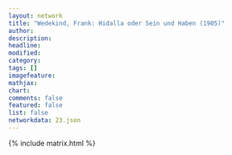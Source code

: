```yaml
---
layout: network
title: "Wedekind, Frank: Hidalla oder Sein und Haben (1905)"
author:
description:
headline:
modified:
category:
tags: []
imagefeature: 
mathjax: 
chart: 
comments: false
featured: false
list: false
networkdata: 23.json
---
```

{% include matrix.html %}
